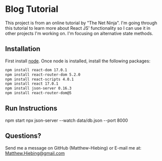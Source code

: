 # Blog Tutorial
This project is from an online tutorial by "The Net Ninja".  I'm going through this tutorial to learn more about React JS' functionality so I can use it in other projects I'm working on.  I'm focusing on alternative state methods.

## Installation
First install [node](https://nodejs.org/en/).  Once node is installed, install the following packages:

```bash
npm install react-dom 17.0.1
npm install react-router-dom 5.2.0
npm install react-scripts 4.0.1
npm install react 17.0.1
npm install json-server 0.16.3
npm install react-router-dom@5
```

## Run Instructions
npm start
npx json-server --watch data/db.json --port 8000

## Questions?
Send me a message on GitHub (Matthew-Hiebing) or E-mail me at: Matthew.Hiebing@gmail.com
